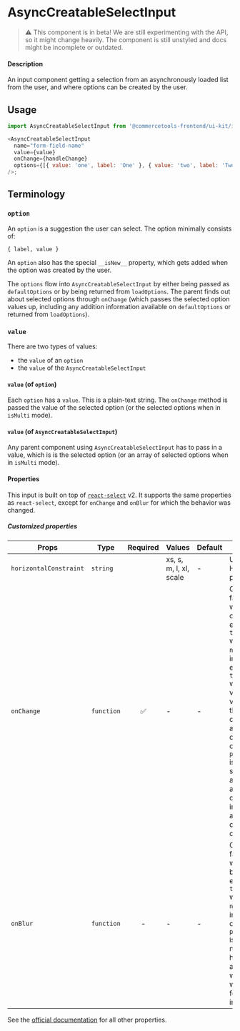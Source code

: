 # AsyncCreatableSelectInput

> ⚠️ This component is in beta!
> We are still experimenting with the API, so it might change heavily.
> The component is still unstyled and docs might be incomplete or outdated.

#### Description

An input component getting a selection from an asynchronously loaded list from the user, and where options can be created by the user.

## Usage

```js
import AsyncCreatableSelectInput from '@commercetools-frontend/ui-kit/inputs/async-creatable-select-input';

<AsyncCreatableSelectInput
  name="form-field-name"
  value={value}
  onChange={handleChange}
  options={[{ value: 'one', label: 'One' }, { value: 'two', label: 'Two' }]}
/>;
```

## Terminology

### `option`

An `option` is a suggestion the user can select. The option minimally consists of:

`{ label, value }`

An `option` also has the special `__isNew__` property, which gets added when the option was created by the user.

The `options` flow into `AsyncCreatableSelectInput` by either being passed as `defaultOptions` or by being returned from `loadOptions`. The parent finds out about selected options through `onChange` (which passes the selected option values up, including any addition information available on `defaultOptions` or returned from `loadOptions`).

### `value`

There are two types of values:

- the `value` of an `option`
- the `value` of the `AsyncCreatableSelectInput`

#### `value` (of `option`)

Each `option` has a `value`. This is a plain-text string. The `onChange` method is passed the value of the selected option (or the selected options when in `isMulti` mode).

#### `value` (of `AsyncCreatableSelectInput`)

Any parent component using `AsyncCreatableSelectInput` has to pass in a value, which is is the selected option (or an array of selected options when in `isMulti` mode).

#### Properties

This input is built on top of [`react-select`](https://github.com/JedWatson/react-select) v2.
It supports the same properties as `react-select`, except for `onChange` and `onBlur` for which the behavior was changed.

##### Customized properties

| Props                  | Type       | Required | Values                 | Default | Description                                                                                                                                                                                                                                                                                                                                            |
| ---------------------- | ---------- | :------: | ---------------------- | ------- | ------------------------------------------------------------------------------------------------------------------------------------------------------------------------------------------------------------------------------------------------------------------------------------------------------------------------------------------------------ |
| `horizontalConstraint` | `string`   |          | xs, s, m, l, xl, scale | -       | Used as HTML `name` property                                                                                                                                                                                                                                                                                                                           |
| `onChange`             | `function` |    ✅    | -                      | -       | Called with a fake event when value changes. The event's `target.name` will be the `name` supplied in props. The event's `target.value` will hold the value. The value will be a the selected option, or an array of options in case `props.isMulti` is `true`. The second argument is an object containing information about the cause of the change. |
| `onBlur`               | `function` |    -     | -                      | -       | Called with a fake event when input is blurred. The event's `target.name` will be the `name` supplied in props. In case `props.isMulti` is `true`, the name will have `.0` appended which helps with the formik integration.                                                                                                                           |

See the [official documentation](https://react-select.com/props) for all other properties.
